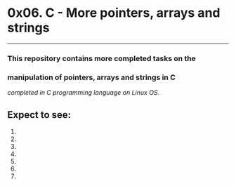 # 0x06. C - More pointers, arrays and strings
---
### This repository contains more completed tasks on the
### manipulation of pointers, arrays and strings in C
_completed in C programming language on Linux OS._

## Expect to see:

1.
2.
3.
4.
5.
6.
7.
